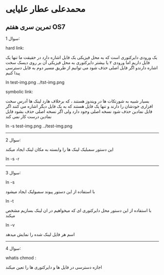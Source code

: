 # محمدعلی عطار علیایی
## تمرین سری هفتم OS7
سوال 1:

hard link:

یک ورودی دایرکتوری است که به محل فیزیکی یک فایل اشاره دارد
در حقیقت ما تنها یک فایل داریم اما ورودی ۲ یا بیشتر دایرکتوری به محل فیزیکی آن بر روی دیسک 
سخت اشاره دارندو اگر فایل اصلی حذف شود می توانیم از طریق مسیر دوم به فایل دسترسی پیدا کنیم

ln test-img.png ../tst-img.png

symbolic link:

بسیار شبیه به شورتکات ها در ویندوز هستند ، که برخلاف هارد لینک ها
آدرس سخت افزاری خودشان را دارند و تنها یک فایل هستند که به یک فایل دیگر اشاره می کنند
اگر فایل نمادین حذف شود نسخه اصلی وجود دارد ولی اگر نسخه اصلی حذف بشود فایل نمادین درست کار نمی کند

ln -s test-img.png ../test-img.png

--------------------------------------------------------------------------------------------------------------------

سوال 2:

این دستور سمبلیک لینک ها را وابسته به مکان لینک ایجاد میکند

ln -s -r

-----------------------------------------------------------------------------------------------------------------------

سوال 3:

ln -s 

با استفاده از این دستور پیوند سمبولیک ایجاد میشود

ln -t

با استفاده از این دستور محل دایرکتوری ای که میخواهیم در ان لینک بسازیم مشخص میکند

ln -v

اسم هر فایل لینک شده را نمایش میدهد

----------------------------------------------------------------------------------------------------------------------------
سوال 4:

whatis chmod :

اجازه دسترسی در فایل ها و دایرکتوری ها را تعین میکند
